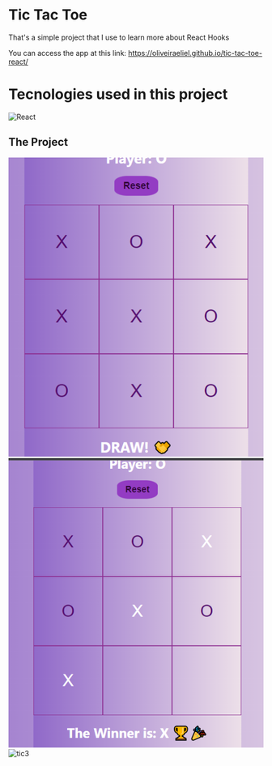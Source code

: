 # Tic Tac Toe

That's a simple project that I use to learn more about React Hooks

You can access the app at this link: https://oliveiraeliel.github.io/tic-tac-toe-react/

# Tecnologies used in this project

![React](https://img.shields.io/badge/ReactJs-000?style=for-the-badge&logo=react&logoColor=blue)

## The Project
![tic1](https://github.com/duygucnsv/tictactoe/blob/master/draw.png)
![tic2](https://github.com/duygucnsv/tictactoe/blob/master/winner.png)
![tic3](https://user-images.githubusercontent.com/52840354/143719438-24d4f328-0b52-421e-af13-a31c79079e75.png)

